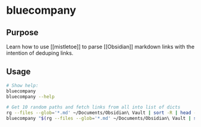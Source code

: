 # bluecompany

## Purpose

Learn how to use [[mistletoe]] to parse [[Obsidian]] markdown links with the intention of deduping links.


## Usage




```bash
# Show help:
bluecompany 
bluecompany --help

# Get 10 random paths and fetch links from all into list of dicts
rg --files --glob='*.md' ~/Documents/Obsidian\ Vault | sort -R | head -10 | bluecompany
bluecompany "$(rg --files --glob='*.md' ~/Documents/Obsidian\ Vault | sort -R | head -10)"
```


